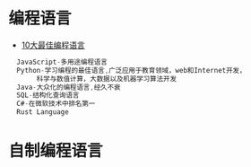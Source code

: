 # **编程语言**

- [10大最佳编程语言](http://gcdn.gcpowertools.com.cn/showtopic-35812-1-3.html?utm_source=gold.xitu.io&utm_medium=referral&utm_campaign=20170220)

```javascript
  JavaScript-多用途编程语言
  Python-学习编程的最佳语言,广泛应用于教育领域，web和Internet开发，
       科学与数值计算，大数据以及机器学习算法开发
  Java-大众化的编程语言,经久不衰
  SQL-结构化查询语言
  C#-在微软技术中排名第一
  Rust Language
```

# 自制编程语言
